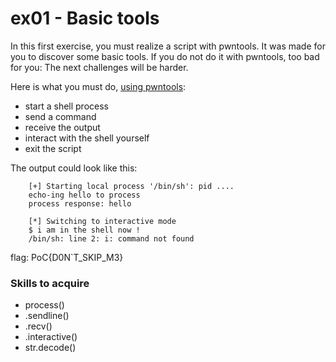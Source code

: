 # ex01 - Basic tools

In this first exercise, you must realize a script with pwntools.
It was made for you to discover some basic tools. If you do not do it with pwntools, too bad for you: The next challenges will be harder.


Here is what you must do, <ins>using pwntools</ins>:
- start a shell process
- send a command
- receive the output
- interact with the shell yourself
- exit the script

The output could look like this:
```
    [+] Starting local process '/bin/sh': pid ....
    echo-ing hello to process
    process response: hello

    [*] Switching to interactive mode
    $ i am in the shell now !
    /bin/sh: line 2: i: command not found
```

flag: PoC{D0N`T_SKIP_M3}

### Skills to acquire
- process()
- .sendline()
- .recv()
- .interactive()
- str.decode()
